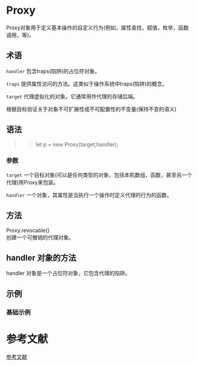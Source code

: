 # Proxy

Proxy对象用于定义基本操作的自定义行为(例如，属性查找，赋值，枚举，函数调用，等)。        

## 术语

`handler`   包含traps(陷阱)的占位符对象。      

`traps`   提供属性访问的方法。这类似于操作系统中traps(陷阱)的概念。     

`target`  代理虚拟化的对象。它通常用作代理的存储后端。     

根据目标验证关于对象不可扩展性或不可配置性的不变量(保持不变的语义)

## 语法

>> let p = new Proxy(target,handler);     

### 参数

`target` 一个目标对象(可以是任何类型的对象，包括本机数组，函数，甚至另一个代理)用Proxy来包装。    

`handler` 一个对象，其属性是当执行一个操作时定义代理的行为的函数。      

## 方法

Proxy.revocable()    
创建一个可撤销的代理对象。    

## handler 对象的方法

handler 对象是一个占位符对象，它包含代理的陷阱。     

## 示例

### 基础示例





# 参考文献

[参考文献](https://developer.mozilla.org/zh-CN/docs/Web/JavaScript/Reference/Global_Objects/Proxy)